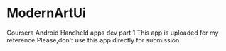# ModernArtUi
Coursera Android Handheld apps dev part 1
This app is uploaded for my reference.Please,don't use this app directly for submission
